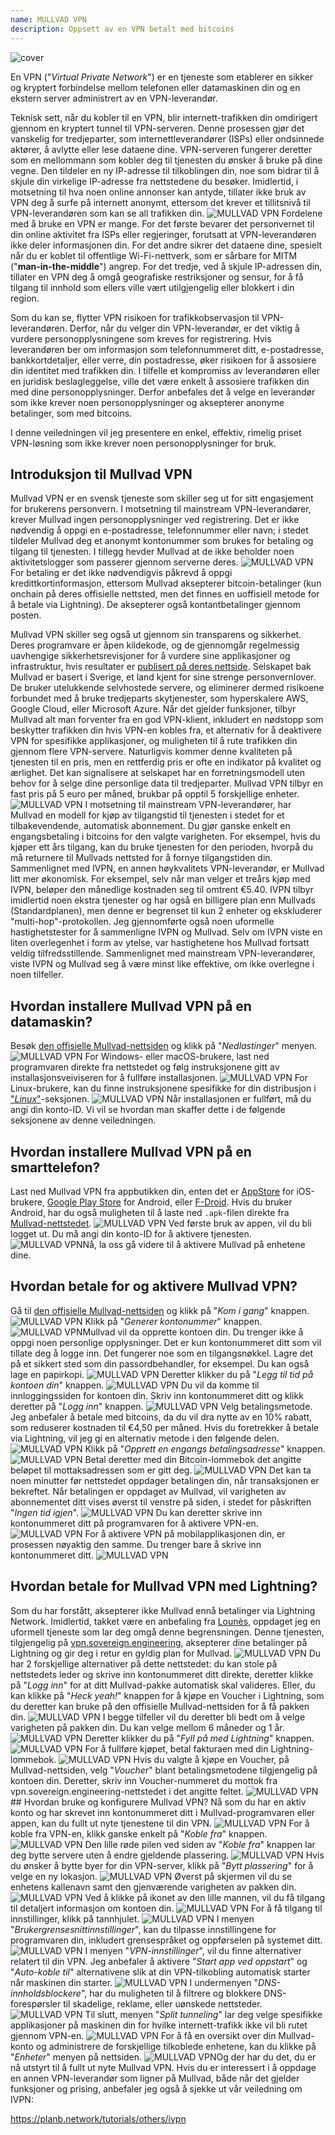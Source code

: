 ```yaml
---
name: MULLVAD VPN
description: Oppsett av en VPN betalt med bitcoins
---
```

![cover](assets/cover.webp)

En VPN ("*Virtual Private Network*") er en tjeneste som etablerer en sikker og kryptert forbindelse mellom telefonen eller datamaskinen din og en ekstern server administrert av en VPN-leverandør.

Teknisk sett, når du kobler til en VPN, blir internett-trafikken din omdirigert gjennom en kryptert tunnel til VPN-serveren. Denne prosessen gjør det vanskelig for tredjeparter, som internettleverandører (ISPs) eller ondsinnede aktører, å avlytte eller lese dataene dine. VPN-serveren fungerer deretter som en mellommann som kobler deg til tjenesten du ønsker å bruke på dine vegne. Den tildeler en ny IP-adresse til tilkoblingen din, noe som bidrar til å skjule din virkelige IP-adresse fra nettstedene du besøker. Imidlertid, i motsetning til hva noen online annonser kan antyde, tillater ikke bruk av VPN deg å surfe på internett anonymt, ettersom det krever et tillitsnivå til VPN-leverandøren som kan se all trafikken din.
![MULLVAD VPN](assets/fr/01.webp)
Fordelene med å bruke en VPN er mange. For det første bevarer det personvernet til din online aktivitet fra ISPs eller regjeringer, forutsatt at VPN-leverandøren ikke deler informasjonen din. For det andre sikrer det dataene dine, spesielt når du er koblet til offentlige Wi-Fi-nettverk, som er sårbare for MITM ("**man-in-the-middle**") angrep. For det tredje, ved å skjule IP-adressen din, tillater en VPN deg å omgå geografiske restriksjoner og sensur, for å få tilgang til innhold som ellers ville vært utilgjengelig eller blokkert i din region.

Som du kan se, flytter VPN risikoen for trafikkobservasjon til VPN-leverandøren. Derfor, når du velger din VPN-leverandør, er det viktig å vurdere personopplysningene som kreves for registrering. Hvis leverandøren ber om informasjon som telefonnummeret ditt, e-postadresse, bankkortdetaljer, eller verre, din postadresse, øker risikoen for å assosiere din identitet med trafikken din. I tilfelle et kompromiss av leverandøren eller en juridisk beslagleggelse, ville det være enkelt å assosiere trafikken din med dine personopplysninger. Derfor anbefales det å velge en leverandør som ikke krever noen personopplysninger og aksepterer anonyme betalinger, som med bitcoins.

I denne veiledningen vil jeg presentere en enkel, effektiv, rimelig priset VPN-løsning som ikke krever noen personopplysninger for bruk.

## Introduksjon til Mullvad VPN
Mullvad VPN er en svensk tjeneste som skiller seg ut for sitt engasjement for brukerens personvern. I motsetning til mainstream VPN-leverandører, krever Mullvad ingen personopplysninger ved registrering. Det er ikke nødvendig å oppgi en e-postadresse, telefonnummer eller navn; i stedet tildeler Mullvad deg et anonymt kontonummer som brukes for betaling og tilgang til tjenesten. I tillegg hevder Mullvad at de ikke beholder noen aktivitetslogger som passerer gjennom serverne deres.
![MULLVAD VPN](assets/notext/02.webp)
For betaling er det ikke nødvendigvis påkrevd å oppgi kredittkortinformasjon, ettersom Mullvad aksepterer bitcoin-betalinger (kun onchain på deres offisielle nettsted, men det finnes en uoffisiell metode for å betale via Lightning). De aksepterer også kontantbetalinger gjennom posten.

Mullvad VPN skiller seg også ut gjennom sin transparens og sikkerhet. Deres programvare er åpen kildekode, og de gjennomgår regelmessig uavhengige sikkerhetsrevisjoner for å vurdere sine applikasjoner og infrastruktur, hvis resultater er [publisert på deres nettside](https://mullvad.net/fr/blog/tag/audits). Selskapet bak Mullvad er basert i Sverige, et land kjent for sine strenge personvernlover. De bruker utelukkende selvhostede servere, og eliminerer dermed risikoene forbundet med å bruke tredjeparts skytjenester, som hyperskalere AWS, Google Cloud, eller Microsoft Azure.
Når det gjelder funksjoner, tilbyr Mullvad alt man forventer fra en god VPN-klient, inkludert en nødstopp som beskytter trafikken din hvis VPN-en kobles fra, et alternativ for å deaktivere VPN for spesifikke applikasjoner, og muligheten til å rute trafikken din gjennom flere VPN-servere.
Naturligvis kommer denne kvaliteten på tjenesten til en pris, men en rettferdig pris er ofte en indikator på kvalitet og ærlighet. Det kan signalisere at selskapet har en forretningsmodell uten behov for å selge dine personlige data til tredjeparter. Mullvad VPN tilbyr en fast pris på 5 euro per måned, brukbar på opptil 5 forskjellige enheter.
![MULLVAD VPN](assets/notext/03.webp)
I motsetning til mainstream VPN-leverandører, har Mullvad en modell for kjøp av tilgangstid til tjenesten i stedet for et tilbakevendende, automatisk abonnement. Du gjør ganske enkelt en engangsbetaling i bitcoins for den valgte varigheten. For eksempel, hvis du kjøper ett års tilgang, kan du bruke tjenesten for den perioden, hvorpå du må returnere til Mullvads nettsted for å fornye tilgangstiden din.
Sammenlignet med IVPN, en annen høykvalitets VPN-leverandør, er Mullvad litt mer økonomisk. For eksempel, selv når man velger et treårs kjøp med IVPN, beløper den månedlige kostnaden seg til omtrent €5.40. IVPN tilbyr imidlertid noen ekstra tjenester og har også en billigere plan enn Mullvads (Standardplanen), men denne er begrenset til kun 2 enheter og ekskluderer "multi-hop"-protokollen.
Jeg gjennomførte også noen uformelle hastighetstester for å sammenligne IVPN og Mullvad. Selv om IVPN viste en liten overlegenhet i form av ytelse, var hastighetene hos Mullvad fortsatt veldig tilfredsstillende. Sammenlignet med mainstream VPN-leverandører, viste IVPN og Mullvad seg å være minst like effektive, om ikke overlegne i noen tilfeller.

## Hvordan installere Mullvad VPN på en datamaskin?

Besøk [den offisielle Mullvad-nettsiden](https://mullvad.net/en/download/) og klikk på "*Nedlastinger*" menyen.
![MULLVAD VPN](assets/notext/04.webp)
For Windows- eller macOS-brukere, last ned programvaren direkte fra nettstedet og følg instruksjonene gitt av installasjonsveiviseren for å fullføre installasjonen.
![MULLVAD VPN](assets/notext/05.webp)
For Linux-brukere, kan du finne instruksjonene spesifikke for din distribusjon i ["*Linux*"](https://mullvad.net/en/download/vpn/linux)-seksjonen.
![MULLVAD VPN](assets/notext/06.webp)
Når installasjonen er fullført, må du angi din konto-ID. Vi vil se hvordan man skaffer dette i de følgende seksjonene av denne veiledningen.

## Hvordan installere Mullvad VPN på en smarttelefon?

Last ned Mullvad VPN fra appbutikken din, enten det er [AppStore](https://apps.apple.com/us/app/mullvad-vpn/id1488466513) for iOS-brukere, [Google Play Store](https://play.google.com/store/apps/details?id=net.mullvad.mullvadvpn) for Android, eller [F-Droid](https://f-droid.org/packages/net.mullvad.mullvadvpn/). Hvis du bruker Android, har du også muligheten til å laste ned `.apk`-filen direkte fra [Mullvad-nettstedet](https://mullvad.net/en/download/vpn/android).
![MULLVAD VPN](assets/notext/07.webp)
Ved første bruk av appen, vil du bli logget ut. Du må angi din konto-ID for å aktivere tjenesten.
![MULLVAD VPN](assets/notext/08.webp)Nå, la oss gå videre til å aktivere Mullvad på enhetene dine.

## Hvordan betale for og aktivere Mullvad VPN?

Gå til [den offisielle Mullvad-nettsiden](https://mullvad.net/) og klikk på "*Kom i gang*" knappen.
![MULLVAD VPN](assets/notext/09.webp)
Klikk på "*Generer kontonummer*" knappen.
![MULLVAD VPN](assets/notext/10.webp)Mullvad vil da opprette kontoen din. Du trenger ikke å oppgi noen personlige opplysninger. Det er kun kontonummeret ditt som vil tillate deg å logge inn. Det fungerer noe som en tilgangsnøkkel. Lagre det på et sikkert sted som din passordbehandler, for eksempel. Du kan også lage en papirkopi.
![MULLVAD VPN](assets/notext/11.webp)
Deretter klikker du på "*Legg til tid på kontoen din*" knappen.
![MULLVAD VPN](assets/notext/12.webp)
Du vil da komme til innloggingssiden for kontoen din. Skriv inn kontonummeret ditt og klikk deretter på "*Logg inn*" knappen.
![MULLVAD VPN](assets/notext/13.webp)
Velg betalingsmetode. Jeg anbefaler å betale med bitcoins, da du vil dra nytte av en 10% rabatt, som reduserer kostnaden til €4,50 per måned. Hvis du foretrekker å betale via Lightning, vil jeg gi en alternativ metode i den følgende delen.
![MULLVAD VPN](assets/notext/14.webp)
Klikk på "*Opprett en engangs betalingsadresse*" knappen.
![MULLVAD VPN](assets/notext/15.webp)
Betal deretter med din Bitcoin-lommebok det angitte beløpet til mottaksadressen som er gitt deg.
![MULLVAD VPN](assets/notext/16.webp)
Det kan ta noen minutter før nettstedet oppdager betalingen din, når transaksjonen er bekreftet. Når betalingen er oppdaget av Mullvad, vil varigheten av abonnementet ditt vises øverst til venstre på siden, i stedet for påskriften "*Ingen tid igjen*".
![MULLVAD VPN](assets/notext/17.webp)
Du kan deretter skrive inn kontonummeret ditt på programvaren for å aktivere VPN-en.
![MULLVAD VPN](assets/notext/18.webp)
For å aktivere VPN på mobilapplikasjonen din, er prosessen nøyaktig den samme. Du trenger bare å skrive inn kontonummeret ditt.
![MULLVAD VPN](assets/notext/19.webp)
## Hvordan betale for Mullvad VPN med Lightning?

Som du har forstått, aksepterer ikke Mullvad ennå betalinger via Lightning Network. Imidlertid, takket være en anbefaling fra [Lounès](https://x.com/louneskmt), oppdaget jeg en uformell tjeneste som lar deg omgå denne begrensningen. Denne tjenesten, tilgjengelig på [vpn.sovereign.engineering](https://vpn.sovereign.engineering/), aksepterer dine betalinger på Lightning og gir deg i retur en gyldig plan for Mullvad.
![MULLVAD VPN](assets/notext/20.webp)
Du har 2 forskjellige alternativer på dette nettstedet: du kan stole på nettstedets leder og skrive inn kontonummeret ditt direkte, deretter klikke på "*Logg inn*" for at ditt Mullvad-pakke automatisk skal valideres. Eller, du kan klikke på "*Heck yeah!*" knappen for å kjøpe en Voucher i Lightning, som du deretter kan bruke på den offisielle Mullvad-nettsiden for å få pakken din. ![MULLVAD VPN](assets/notext/21.webp) I begge tilfeller vil du deretter bli bedt om å velge varigheten på pakken din. Du kan velge mellom 6 måneder og 1 år. ![MULLVAD VPN](assets/notext/22.webp) Deretter klikker du på "*Fyll på med Lightning*" knappen. ![MULLVAD VPN](assets/notext/23.webp) For å fullføre kjøpet, betal fakturaen med din Lightning-lommebok. ![MULLVAD VPN](assets/notext/24.webp) Hvis du valgte å kjøpe en Voucher, på Mullvad-nettsiden, velg "*Voucher*" blant betalingsmetodene tilgjengelig på kontoen din. Deretter, skriv inn Voucher-nummeret du mottok fra vpn.sovereign.engineering-nettstedet i det angitte feltet. ![MULLVAD VPN](assets/notext/25.webp) ## Hvordan bruke og konfigurere Mullvad VPN?
Nå som du har en aktiv konto og har skrevet inn kontonummeret ditt i Mullvad-programvaren eller appen, kan du fullt ut nyte tjenestene til din VPN. ![MULLVAD VPN](assets/notext/26.webp) For å koble fra VPN-en, klikk ganske enkelt på "*Koble fra*" knappen. ![MULLVAD VPN](assets/notext/27.webp) Den lille røde pilen ved siden av "*Koble fra*" knappen lar deg bytte servere uten å endre gjeldende plassering. ![MULLVAD VPN](assets/notext/28.webp) Hvis du ønsker å bytte byer for din VPN-server, klikk på "*Bytt plassering*" for å velge en ny lokasjon. ![MULLVAD VPN](assets/notext/29.webp) Øverst på skjermen vil du se enhetens kallenavn samt den gjenværende varigheten av pakken din. ![MULLVAD VPN](assets/notext/30.webp) Ved å klikke på ikonet av den lille mannen, vil du få tilgang til detaljert informasjon om kontoen din. ![MULLVAD VPN](assets/notext/31.webp) For å få tilgang til innstillinger, klikk på tannhjulet. ![MULLVAD VPN](assets/notext/32.webp) I menyen "*Brukergrensesnittinnstillinger*", kan du tilpasse innstillingene for programvaren din, inkludert grensespråket og oppførselen på systemet ditt. ![MULLVAD VPN](assets/notext/33.webp) I menyen "*VPN-innstillinger*", vil du finne alternativer relatert til din VPN. Jeg anbefaler å aktivere "*Start app ved oppstart*" og "*Auto-koble til*" alternativene slik at din VPN-tilkobling automatisk starter når maskinen din starter.
![MULLVAD VPN](assets/notext/34.webp) I undermenyen "*DNS-innholdsblockere*", har du muligheten til å filtrere og blokkere DNS-forespørsler til skadelige, reklame, eller uønskede nettsteder.
![MULLVAD VPN](assets/notext/35.webp)
Til slutt, menyen "*Split tunneling*" lar deg velge spesifikke applikasjoner på maskinen din for hvilke internett-trafikk ikke vil bli rutet gjennom VPN-en.
![MULLVAD VPN](assets/notext/36.webp)
For å få en oversikt over din Mullvad-konto og administrere de forskjellige tilkoblede enhetene, kan du klikke på "*Enheter*" menyen på nettsiden.
![MULLVAD VPN](assets/notext/37.webp)Og der har du det, du er nå utstyrt til å fullt ut nyte Mullvad VPN. Hvis du er interessert i å oppdage en annen VPN-leverandør som ligner på Mullvad, både når det gjelder funksjoner og prising, anbefaler jeg også å sjekke ut vår veiledning om IVPN:

https://planb.network/tutorials/others/ivpn